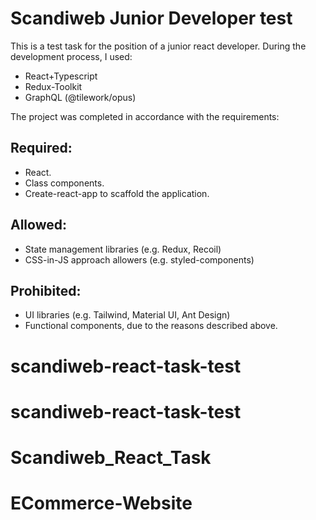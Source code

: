# Scandiweb Junior Developer test

This is a test task for the position of a junior react developer. 
During the development process, I used:
 - React+Typescript
 - Redux-Toolkit
 - GraphQL (@tilework/opus)
 
 The project was completed in accordance with the requirements:
 
 ## Required:

- React. 
- Class components.
- Create-react-app to scaffold the application.

## Allowed:

- State management libraries (e.g. Redux, Recoil)
- CSS-in-JS approach allowers (e.g. styled-components)

## Prohibited:

- UI libraries (e.g. Tailwind, Material UI, Ant Design)
- Functional components, due to the reasons described above.
# scandiweb-react-task-test
# scandiweb-react-task-test
# Scandiweb_React_Task
# ECommerce-Website
